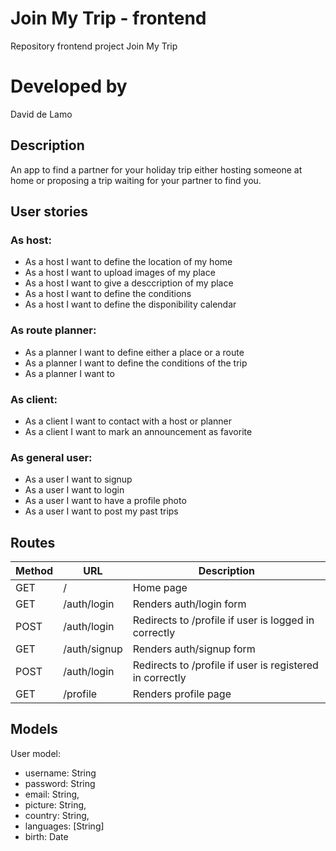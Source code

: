 # Join My Trip - frontend
Repository frontend project Join My Trip

# Developed by
David de Lamo

## Description
An app to find a partner for your holiday trip either hosting someone at home or proposing a trip waiting for your partner to find you.

## User stories
### As host:
- As a host I want to define the location of my home
- As a host I want to upload images of my place
- As a host I want to give a desccription of my place
- As a host I want to define the conditions
- As a host I want to define the disponibility calendar
### As route planner:
- As a planner I want to define either a place or a route
- As a planner I want to define the conditions of the trip
- As a planner I want to 
### As client:
- As a client I want to contact with a host or planner
- As a client I want to mark an announcement as favorite
### As general user:
- As a user I want to signup
- As a user I want to login
- As a user I want to have a profile photo
- As a user I want to post my past trips

## Routes
|Method|URL|Description|
|---|---|---|
GET | / | Home page
GET | /auth/login | Renders auth/login form
POST | /auth/login | Redirects to /profile if user is logged in correctly
GET | /auth/signup | Renders auth/signup form
POST | /auth/login | Redirects to /profile if user is registered in correctly
GET | /profile | Renders profile page

## Models
User model:
- username: String
- password: String
- email: String,
- picture: String,
- country: String,
- languages: [String]
- birth: Date
